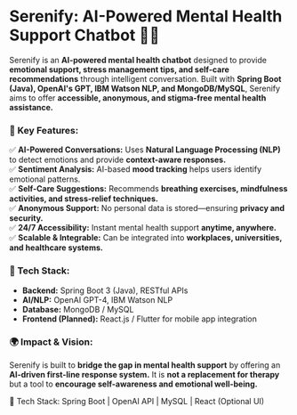 # **Serenify: AI-Powered Mental Health Support Chatbot** 🤖💙  

Serenify is an **AI-powered mental health chatbot** designed to provide **emotional support, stress management tips, and self-care recommendations** through intelligent conversation. Built with **Spring Boot (Java), OpenAI's GPT, IBM Watson NLP, and MongoDB/MySQL**, Serenify aims to offer **accessible, anonymous, and stigma-free mental health assistance.**  

### **🌟 Key Features:**  
✅ **AI-Powered Conversations:** Uses **Natural Language Processing (NLP)** to detect emotions and provide **context-aware responses.**  
✅ **Sentiment Analysis:** AI-based **mood tracking** helps users identify emotional patterns.  
✅ **Self-Care Suggestions:** Recommends **breathing exercises, mindfulness activities, and stress-relief techniques.**  
✅ **Anonymous Support:** No personal data is stored—ensuring **privacy and security.**  
✅ **24/7 Accessibility:** Instant mental health support **anytime, anywhere.**  
✅ **Scalable & Integrable:** Can be integrated into **workplaces, universities, and healthcare systems.**  

### **🚀 Tech Stack:**  
- **Backend:** Spring Boot 3 (Java), RESTful APIs  
- **AI/NLP:** OpenAI GPT-4, IBM Watson NLP  
- **Database:** MongoDB / MySQL  
- **Frontend (Planned):** React.js / Flutter for mobile app integration  

### **🌍 Impact & Vision:**  
Serenify is built to **bridge the gap in mental health support** by offering an **AI-driven first-line response system.** It is **not a replacement for therapy** but a tool to **encourage self-awareness and emotional well-being.**  

🔗 Tech Stack: Spring Boot | OpenAI API | MySQL | React (Optional UI)
